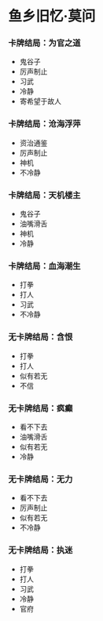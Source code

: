 
# 鱼乡旧忆·莫问

### 卡牌结局：为官之道
- 鬼谷子
- 厉声制止
- 习武
- 冷静
- 寄希望于故人

### 卡牌结局：沧海浮萍
- 资治通鉴
- 厉声制止
- 神机
- 不冷静

### 卡牌结局：天机楼主
- 鬼谷子
- 油嘴滑舌
- 神机
- 冷静

### 卡牌结局：血海潮生
- 打拳
- 打人
- 习武
- 不冷静

### 无卡牌结局：含恨
- 打拳
- 打人
- 似有若无
- 不信

### 无卡牌结局：疯癫
- 看不下去
- 油嘴滑舌
- 似有若无
- 冷静

### 无卡牌结局：无力
- 看不下去
- 厉声制止
- 似有若无
- 不冷静

### 无卡牌结局：执迷
- 打拳
- 打人
- 习武
- 冷静
- 官府



